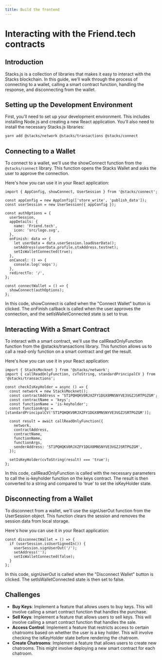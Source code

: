 ```yaml
---
title: Build the frontend
---
```


# Interacting with the Friend.tech contracts

## Introduction

Stacks.js is a collection of libraries that makes it easy to interact with the Stacks blockchain. In this guide, we'll walk through the process of connecting to a wallet, calling a smart contract function, handling the response, and disconnecting from the wallet.

## Setting up the Development Environment

First, you'll need to set up your development environment. This includes installing Node.js and creating a new React application. You'll also need to install the necessary Stacks.js libraries:

```bash
yarn add @stacks/network @stacks/transactions @stacks/connect
```

## Connecting to a Wallet

To connect to a wallet, we'll use the showConnect function from the `@stacks/connect` library. This function opens the Stacks Wallet and asks the user to approve the connection.

Here's how you can use it in your React application:

```tsx
import { AppConfig, showConnect, UserSession } from '@stacks/connect';

const appConfig = new AppConfig(['store_write', 'publish_data']);
const userSession = new UserSession({ appConfig });

const authOptions = {
  userSession,
  appDetails: {
    name: 'Friend.tech',
    icon: 'src/logo.svg',
  },
  onFinish: data => {
    let userData = data.userSession.loadUserData();
    setAddress(userData.profile.stxAddress.testnet);
    setIsWalletConnected(true);
  },
  onCancel: () => {
    console.log('oops');
  },
  redirectTo: '/',
};

const connectWallet = () => {
  showConnect(authOptions);
};
```

In this code, showConnect is called when the "Connect Wallet" button is clicked. The onFinish callback is called when the user approves the connection, and the setIsWalletConnected state is set to true.

## Interacting With a Smart Contract

To interact with a smart contract, we'll use the callReadOnlyFunction function from the @stacks/transactions library. This function allows us to call a read-only function on a smart contract and get the result.

Here's how you can use it in your React application:

```tsx
import { StacksMocknet } from '@stacks/network';
import { callReadOnlyFunction, cvToString, standardPrincipalCV } from '@stacks/transactions';

const checkIsKeyHolder = async () => {
  const network = new StacksMocknet();
  const contractAddress = 'ST1PQHQKV0RJXZFY1DGX8MNSNYVE3VGZJSRTPGZGM';
  const contractName = 'keys';
  const functionName = 'is-keyholder';
  const functionArgs = [standardPrincipalCV('ST1PQHQKV0RJXZFY1DGX8MNSNYVE3VGZJSRTPGZGM')];

  const result = await callReadOnlyFunction({
    network,
    contractAddress,
    contractName,
    functionName,
    functionArgs,
    senderAddress: 'ST1PQHQKV0RJXZFY1DGX8MNSNYVE3VGZJSRTPGZGM',
  });

  setIsKeyHolder(cvToString(result) === 'true');
};
```

In this code, callReadOnlyFunction is called with the necessary parameters to call the is-keyholder function on the keys contract. The result is then converted to a string and compared to 'true' to set the isKeyHolder state.

## Disconnecting from a Wallet

To disconnect from a wallet, we'll use the signUserOut function from the UserSession object. This function clears the session and removes the session data from local storage.

Here's how you can use it in your React application:

```tsx
const disconnectWallet = () => {
  if (userSession.isUserSignedIn()) {
    userSession.signUserOut('/');
    setAddress('');
    setIsWalletConnected(false);
  }
};
```

In this code, signUserOut is called when the "Disconnect Wallet" button is clicked. The setIsWalletConnected state is then set to false.

## Challenges

- **Buy Keys**: Implement a feature that allows users to buy keys. This will involve calling a smart contract function that handles the purchase.
- **Sell Keys**: Implement a feature that allows users to sell keys. This will involve calling a smart contract function that handles the sale.
- **Access Control**: Implement a feature that restricts access to certain chatrooms based on whether the user is a key holder. This will involve checking the isKeyHolder state before rendering the chatroom.
- **Create Chatrooms**: Implement a feature that allows users to create new chatrooms. This might involve deploying a new smart contract for each chatroom.
